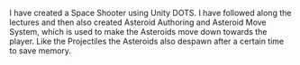 I have created a Space Shooter using Unity DOTS. 
I have followed along the lectures and then also created Asteroid Authoring and Asteroid Move System,
which is used to make the Asteroids move down towards the player.
Like the Projectiles the Asteroids also despawn after a certain time to save memory.
